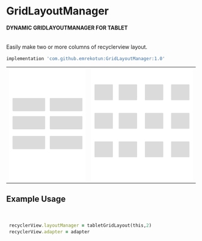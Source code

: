 # GridLayoutManager
<b> DYNAMIC GRIDLAYOUTMANAGER FOR TABLET</b>
<br/><br/><br/>
Easily make two or more columns of recyclerview layout.
```ruby
implementation 'com.github.emrekotun:GridLayoutManager:1.0'
```
<table>
<tr>
<td style="text-align: center; vertical-align: middle;">

<img width="300" height="300" alt="phone" src="https://github.com/emrekotun/GridLayoutManager/blob/master/two_column.png">

</td>
<td style="text-align: center; vertical-align: middle;">
<img width="400" height="300" alt="phone" src="https://github.com/emrekotun/GridLayoutManager/blob/master/multi_column.png">

</td></tr>
</table>

<b><h2> Example Usage </h2></b>
<br/>
```ruby
 recyclerView.layoutManager = tabletGridLayout(this,2) 
 recyclerView.adapter = adapter
 ```
